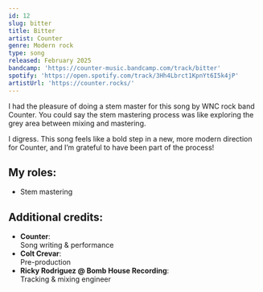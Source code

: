 ```yaml
---
id: 12
slug: bitter
title: Bitter
artist: Counter
genre: Modern rock
type: song
released: February 2025
bandcamp: 'https://counter-music.bandcamp.com/track/bitter'
spotify: 'https://open.spotify.com/track/3Hh4Lbrct1KpnYt6I5k4jP'
artistUrl: 'https://counter.rocks/'
---
```


<script>
  import MulticolBlock from '$lib/MulticolBlock.svelte';
  import TextBlock from '$lib/TextBlock.svelte';
  import ReleaseImg from '$lib/ReleaseImg.svelte';
</script>

<TextBlock>

<ReleaseImg slug="bitter" />

<div>

I had the pleasure of doing a stem master for this song by WNC rock band Counter. You could say the stem mastering process was like exploring the grey area between mixing and mastering.

I digress. This song feels like a bold step in a new, more modern direction for Counter, and I’m grateful to have been part of the process!

</div>

</TextBlock>

<MulticolBlock>
<TextBlock>

## My roles:

- Stem mastering

</TextBlock>

<TextBlock>

## Additional credits:

- **Counter**: <br />
  Song writing & performance
- **Colt Crevar**: <br />
  Pre-production
- **Ricky Rodriguez @ Bomb House Recording**: <br />
  Tracking & mixing engineer

</TextBlock>
</MulticolBlock>
